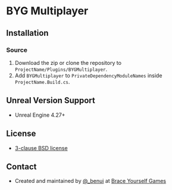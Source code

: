 # BYG Multiplayer

## Installation

### Source

1. Download the zip or clone the repository to
   `ProjectName/Plugins/BYGMultiplayer`.
2. Add `BYGMultiplayer` to `PrivateDependencyModuleNames` inside `ProjectName.Build.cs`.

## Unreal Version Support

* Unreal Engine 4.27+

## License

* [3-clause BSD license](LICENSE)

## Contact

* Created and maintained by [@_benui](https://twitter.com/_benui) at [Brace Yourself Games](https://braceyourselfgames.com/)

